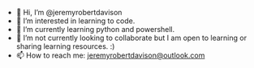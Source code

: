 - 👋 Hi, I’m @jeremyrobertdavison
- 👀 I’m interested in learning to code.
- 🌱 I’m currently learning python and powershell.
- 💞️ I’m not currently looking to collaborate but I am open to learning or sharing learning resources. :)
- 📫 How to reach me: jeremyrobertdavison@outlook.com

<!---
jeremyrobertdavison/jeremyrobertdavison is a ✨ special ✨ repository because its `README.md` (this file) appears on your GitHub profile.
You can click the Preview link to take a look at your changes.
--->
